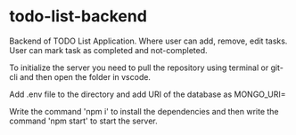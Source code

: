 # todo-list-backend

Backend of TODO List Application. Where user can add, remove, edit tasks. User can mark task as completed and not-completed.

To initialize the server you need to pull the repository using terminal or git-cli and then open the folder in vscode.

Add .env file to the directory and add URI of the database as MONGO_URI=<URI>

Write the command 'npm i' to install the dependencies and then write the command 'npm start' to start the server.
